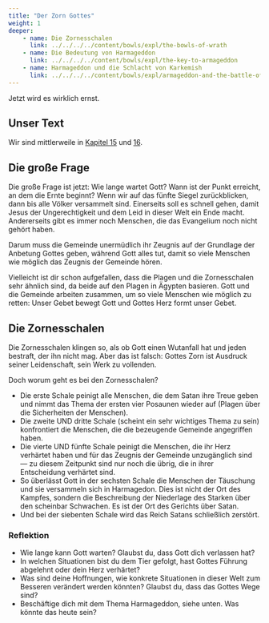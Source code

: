 ```yaml
---
title: "Der Zorn Gottes"
weight: 1
deeper:
    - name: Die Zornesschalen
      link: ../../../../content/bowls/expl/the-bowls-of-wrath
    - name: Die Bedeutung von Harmageddon
      link: ../../../../content/bowls/expl/the-key-to-armageddon
    - name: Harmageddon und die Schlacht von Karkemish
      link: ../../../../content/bowls/expl/armageddon-and-the-battle-of-karkemish)
---
```


Jetzt wird es wirklich ernst.

## Unser Text

<a name="5322"></a>
Wir sind mittlerweile in [Kapitel 15](https://www.bibleserver.com/SLT/Offenbarung15) und [16](https://www.bibleserver.com/SLT/Offenbarung16).

## Die große Frage

<a name="9b54"></a>
Die große Frage ist jetzt: Wie lange wartet Gott? Wann ist der Punkt erreicht, an dem die Ernte beginnt? Wenn wir auf das fünfte Siegel zurückblicken, dann bis alle Völker versammelt sind. Einerseits soll es schnell gehen, damit Jesus der Ungerechtigkeit und dem Leid in dieser Welt ein Ende macht. Andererseits gibt es immer noch Menschen, die das Evangelium noch nicht gehört haben.

Darum muss die Gemeinde unermüdlich ihr Zeugnis auf der Grundlage der Anbetung Gottes geben, während Gott alles tut, damit so viele Menschen wie möglich das Zeugnis der Gemeinde hören.

Vielleicht ist dir schon aufgefallen, dass die Plagen und die Zornesschalen sehr ähnlich sind, da beide auf den Plagen in Ägypten basieren. Gott und die Gemeinde arbeiten zusammen, um so viele Menschen wie möglich zu retten: Unser Gebet bewegt Gott und Gottes Herz formt unser Gebet.

## Die Zornesschalen

<a name="c4b2"></a>
Die Zornesschalen klingen so, als ob Gott einen Wutanfall hat und jeden bestraft, der ihn nicht mag. Aber das ist falsch: Gottes Zorn ist Ausdruck seiner Leidenschaft, sein Werk zu vollenden.

Doch worum geht es bei den Zornesschalen?

- Die erste Schale peinigt alle Menschen, die dem Satan ihre Treue geben und nimmt das Thema der ersten vier Posaunen wieder auf (Plagen über die Sicherheiten der Menschen).
- Die zweite UND dritte Schale (scheint ein sehr wichtiges Thema zu sein) konfrontiert die Menschen, die die bezeugende Gemeinde angegriffen haben.
- Die vierte UND fünfte Schale peinigt die Menschen, die ihr Herz verhärtet haben und für das Zeugnis der Gemeinde unzugänglich sind — zu diesem Zeitpunkt sind nur noch die übrig, die in ihrer Entscheidung verhärtet sind.
- So überlässt Gott in der sechsten Schale die Menschen der Täuschung und sie versammeln sich in Harmagedon. Dies ist nicht der Ort des Kampfes, sondern die Beschreibung der Niederlage des Starken über den scheinbar Schwachen. Es ist der Ort des Gerichts über Satan.
- Und bei der siebenten Schale wird das Reich Satans schließlich zerstört.

### Reflektion

<a name="6229"></a>
- Wie lange kann Gott warten? Glaubst du, dass Gott dich verlassen hat?
- In welchen Situationen bist du dem Tier gefolgt, hast Gottes Führung abgelehnt oder dein Herz verhärtet?
- Was sind deine Hoffnungen, wie konkrete Situationen in dieser Welt zum Besseren verändert werden könnten? Glaubst du, dass das Gottes Wege sind?
- Beschäftige dich mit dem Thema Harmageddon, siehe unten. Was könnte das heute sein?
